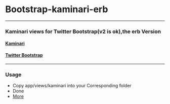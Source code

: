 # Bootstrap-kaminari-erb
- - -
### Kaminari views for Twitter Bootstrap(v2 is ok),the erb Version
#### [Kaminari](https://github.com/amatsuda/kaminari)
#### [Twitter Bootstrap](http://twitter.github.com/bootstrap/)
- - -
### Usage
* Copy app/views/kaminari into your Corresponding folder
* Done
* [More](https://github.com/amatsuda/kaminari#customizing-the-pagination-helper)
